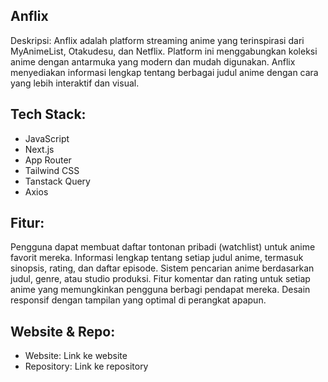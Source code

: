## Anflix

Deskripsi:
Anflix adalah platform streaming anime yang terinspirasi dari MyAnimeList, Otakudesu, dan Netflix. Platform ini menggabungkan koleksi anime dengan antarmuka yang modern dan mudah digunakan. Anflix menyediakan informasi lengkap tentang berbagai judul anime dengan cara yang lebih interaktif dan visual.

## Tech Stack:

- JavaScript
- Next.js
- App Router
- Tailwind CSS
- Tanstack Query
- Axios

## Fitur:

Pengguna dapat membuat daftar tontonan pribadi (watchlist) untuk anime favorit mereka.
Informasi lengkap tentang setiap judul anime, termasuk sinopsis, rating, dan daftar episode.
Sistem pencarian anime berdasarkan judul, genre, atau studio produksi.
Fitur komentar dan rating untuk setiap anime yang memungkinkan pengguna berbagi pendapat mereka.
Desain responsif dengan tampilan yang optimal di perangkat apapun.

## Website & Repo:

- Website: Link ke website
- Repository: Link ke repository
